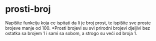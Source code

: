 # prosti-broj
Napišite funkciju koja ce ispitati da li je broj prost, te ispišite sve proste brojeve manje od 100.
*Prosti brojevi su svi prirodni brojevi djeljivi bez ostatka sa brojem 1 i sami sa sobom, a strogo su veći od broja 1.
